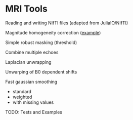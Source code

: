 # MRI Tools

Reading and writing NIfTI files (adapted from JuliaIO/NIfTI)

Magnitude homogeneity correction ([example](https://github.com/korbinian90/Magnitude-Intensity-Correction/blob/master/Intensity%20Correction.ipynb))

Simple robust masking (threshold)

Combine multiple echoes

Laplacian unwrapping

Unwarping of B0 dependent shifts

Fast gaussian smoothing
- standard
- weighted
- with missing values

TODO: Tests and Examples
